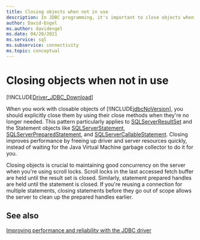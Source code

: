 ```yaml
---
title: Closing objects when not in use
description: In JDBC programming, it's important to close objects when the aren't in use. Closing improves performance and frees up client and server resources quickly.
author: David-Engel
ms.author: davidengel
ms.date: 04/20/2021
ms.service: sql
ms.subservice: connectivity
ms.topic: conceptual
---
```

# Closing objects when not in use

[!INCLUDE[Driver_JDBC_Download](../../includes/driver_jdbc_download.md)]

When you work with closable objects of [!INCLUDE[jdbcNoVersion](../../includes/jdbcnoversion_md.md)], you should explicitly close them by using their close methods when they're no longer needed. This pattern particularly applies to [SQLServerResultSet](reference/sqlserverresultset-class.md) and the Statement objects like [SQLServerStatement](reference/sqlserverstatement-class.md), [SQLServerPreparedStatement](reference/sqlserverpreparedstatement-class.md), and [SQLServerCallableStatement](reference/sqlservercallablestatement-class.md). Closing improves performance by freeing up driver and server resources quickly, instead of waiting for the Java Virtual Machine garbage collector to do it for you.

Closing objects is crucial to maintaining good concurrency on the server when you're using scroll locks. Scroll locks in the last accessed fetch buffer are held until the result set is closed. Similarly, statement prepared handles are held until the statement is closed. If you're reusing a connection for multiple statements, closing statements before they go out of scope allows the server to clean up the prepared handles earlier.

## See also

[Improving performance and reliability with the JDBC driver](improving-performance-and-reliability-with-the-jdbc-driver.md)
